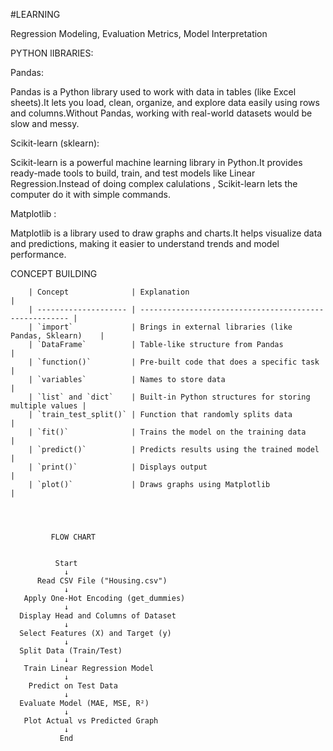 #LEARNING 

 Regression Modeling, Evaluation Metrics, Model Interpretation
 
 PYTHON lIBRARIES:
 
 Pandas: 
 
 Pandas is a Python library used to work with data in tables (like Excel sheets).It lets you load, clean, organize, and explore data easily using rows and columns.Without Pandas, working with real-world datasets would be slow and messy.
    
    
 Scikit-learn (sklearn):
 
Scikit-learn is a powerful machine learning library in Python.It provides ready-made tools to build, train, and test models like Linear Regression.Instead of doing complex calulations , Scikit-learn lets the computer do it with simple commands.   
    
    
Matplotlib :

Matplotlib is a library used to draw graphs and charts.It helps visualize data and predictions, making it easier to understand trends and model performance.


CONCEPT BUILDING 

        | Concept              | Explanation                                            |
        | -------------------- | ------------------------------------------------------ |
        | `import`             | Brings in external libraries (like Pandas, Sklearn)    |
        | `DataFrame`          | Table-like structure from Pandas                       |
        | `function()`         | Pre-built code that does a specific task               |
        | `variables`          | Names to store data                                    |
        | `list` and `dict`    | Built-in Python structures for storing multiple values |
        | `train_test_split()` | Function that randomly splits data                     |
        | `fit()`              | Trains the model on the training data                  |
        | `predict()`          | Predicts results using the trained model               |
        | `print()`            | Displays output                                        |
        | `plot()`             | Draws graphs using Matplotlib                          |
        
            
    
    
             FLOW CHART 

    
              Start
                ↓
          Read CSV File ("Housing.csv")
                ↓
       Apply One-Hot Encoding (get_dummies)
                ↓
      Display Head and Columns of Dataset
                ↓
      Select Features (X) and Target (y)
                ↓
      Split Data (Train/Test)
                ↓
       Train Linear Regression Model
                ↓
        Predict on Test Data
                ↓
      Evaluate Model (MAE, MSE, R²)
                ↓
       Plot Actual vs Predicted Graph
                ↓
               End
